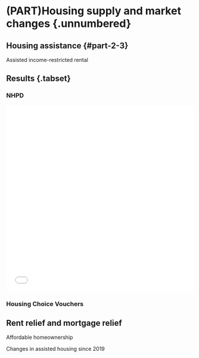 # (PART)Housing supply and market changes {.unnumbered}

## Housing assistance {#part-2-3}



Assisted income-restricted rental

## Results {.tabset}

### NHPD

<iframe src="maps/nhpd_map.html" width="100%" height="500px" data-external="1" style="border:none;"></iframe>



### Housing Choice Vouchers



## Rent relief and mortgage relief



Affordable homeownership



Changes in assisted housing since 2019
